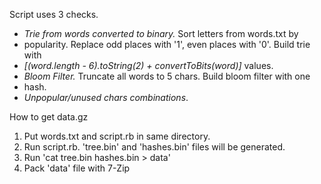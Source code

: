Script uses 3 checks.
* _Trie from words converted to binary._ Sort letters from words.txt by
* popularity. Replace odd places with '1', even places with '0'. Build trie with
* _[(word.length - 6).toString(2) + convertToBits(word)]_ values.
* _Bloom Filter._ Truncate all words to 5 chars. Build bloom filter with one
* hash.
* _Unpopular/unused chars combinations_.

How to get data.gz
1. Put words.txt and script.rb in same directory.
2. Run script.rb. 'tree.bin' and 'hashes.bin' files will be generated.
3. Run 'cat tree.bin hashes.bin > data'
4. Pack 'data' file with 7-Zip

